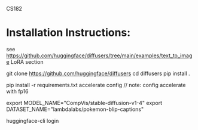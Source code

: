 CS182

# Installation Instructions:

see https://github.com/huggingface/diffusers/tree/main/examples/text_to_image LoRA section

git clone https://github.com/huggingface/diffusers
cd diffusers
pip install .

pip install -r requirements.txt
accelerate config
// note: config accelerate with fp16

export MODEL_NAME="CompVis/stable-diffusion-v1-4"
export DATASET_NAME="lambdalabs/pokemon-blip-captions"

huggingface-cli login
